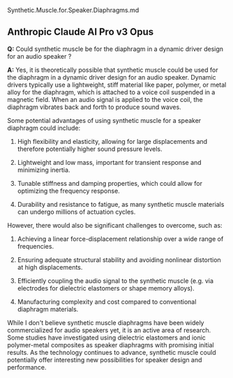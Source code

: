 Synthetic.Muscle.for.Speaker.Diaphragms.md

## Anthropic Claude AI Pro v3 Opus

**Q:** Could synthetic muscle be for the diaphragm in a dynamic driver design for an audio speaker ?​​​​​​​​​​​​​​​​

**A:** Yes, it is theoretically possible that synthetic muscle could be used for the diaphragm in a dynamic driver design for an audio speaker. Dynamic drivers typically use a lightweight, stiff material like paper, polymer, or metal alloy for the diaphragm, which is attached to a voice coil suspended in a magnetic field. When an audio signal is applied to the voice coil, the diaphragm vibrates back and forth to produce sound waves.

Some potential advantages of using synthetic muscle for a speaker diaphragm could include:

1. High flexibility and elasticity, allowing for large displacements and therefore potentially higher sound pressure levels.

2. Lightweight and low mass, important for transient response and minimizing inertia.

3. Tunable stiffness and damping properties, which could allow for optimizing the frequency response.

4. Durability and resistance to fatigue, as many synthetic muscle materials can undergo millions of actuation cycles.

However, there would also be significant challenges to overcome, such as:

1. Achieving a linear force-displacement relationship over a wide range of frequencies.

2. Ensuring adequate structural stability and avoiding nonlinear distortion at high displacements.

3. Efficiently coupling the audio signal to the synthetic muscle (e.g. via electrodes for dielectric elastomers or shape memory alloys).

4. Manufacturing complexity and cost compared to conventional diaphragm materials.

While I don't believe synthetic muscle diaphragms have been widely commercialized for audio speakers yet, it is an active area of research. Some studies have investigated using dielectric elastomers and ionic polymer-metal composites as speaker diaphragms with promising initial results. As the technology continues to advance, synthetic muscle could potentially offer interesting new possibilities for speaker design and performance.​​​​​​​​​​​​​​​​
